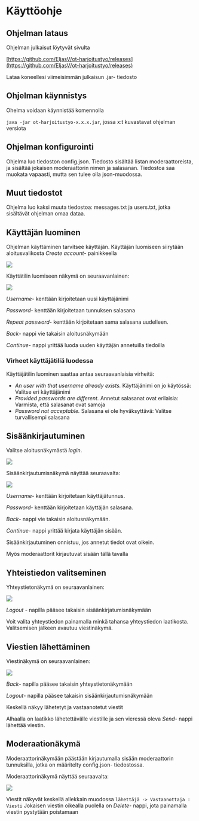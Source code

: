# Käyttöohje

## Ohjelman lataus

Ohjelman julkaisut löytyvät sivulta

[https://github.com/EljasV/ot-harjoitustyo/releases](https://github.com/EljasV/ot-harjoitustyo/releases)

Lataa koneellesi viimeisimmän julkaisun .jar- tiedosto

## Ohjelman käynnistys

Ohelma voidaan käynnistää komennolla

`java -jar ot-harjoitustyo-x.x.x.jar`, jossa x:t kuvastavat ohjelman versiota

## Ohjelman konfigurointi

Ohjelma luo tiedoston config.json. Tiedosto sisältää listan moderaattoreista, ja sisältää jokaisen moderaattorin nimen
ja salasanan. Tiedostoa saa muokata vapaasti, mutta sen tulee olla json-muodossa.

## Muut tiedostot

Ohjelma luo kaksi muuta tiedostoa: messages.txt ja users.txt, jotka sisältävät ohjelman omaa dataa.

## Käyttäjän luominen

Ohjelman käyttäminen tarvitsee käyttäjän.
Käyttäjän luomiseen siirytään aloitusvalikosta _Create account_- painikkeella

![](kuvat/welcome_create_account.png)

Käyttätilin luomiseen näkymä on seuraavanlainen:

![](kuvat/create_account_view.png)

_Username_- kenttään kirjoitetaan uusi käyttäjänimi

_Password_- kenttään kirjoitetaan tunnuksen salasana

_Repeat password_- kenttään kirjoitetaan sama salasana uudelleen.

_Back_- nappi vie takaisin aloitusnäkymään

_Continue_- nappi yrittää luoda uuden käyttäjän annetuilla tiedoilla

### Virheet käyttäjätiliä luodessa

Käyttäjätilin luominen saattaa antaa seuraavanlaisia virheitä:

* _An user with that username already exists._ Käyttäjänimi on jo käytössä: Valitse eri käyttäjänimi
* _Provided passwords are different._ Annetut salasanat ovat erilaisia: Varmista, että salasanat ovat samoja
* _Password not acceptable._ Salasana ei ole hyväksyttävä: Valitse turvallisempi salasana

## Sisäänkirjautuminen

Valitse aloitusnäkymästä _login_.

![](kuvat/welcome_login.png)

Sisäänkirjautumisnäkymä näyttää seuraavalta:

![](kuvat/login_view.png)

_Username_- kenttään kirjoitetaan käyttäjätunnus.

_Password_- kenttään kirjoitetaan käyttäjän salasana.

_Back_- nappi vie takaisin aloitusnäkymään.

_Continue_- nappi yrittää kirjata käyttäjän sisään.

Sisäänkirjautuminen onnistuu, jos annetut tiedot ovat oikein.

Myös moderaattorit kirjautuvat sisään tällä tavalla

## Yhteistiedon valitseminen

Yhteystietonäkymä on seuraavanlainen:

![](kuvat/contacts.png)

_Logout_ - napilla pääsee takaisin sisäänkirjatumisnäkymään

Voit valita yhteystiedon painamalla minkä tahansa yhteystiedon laatikosta.
Valitsemisen jälkeen avautuu viestinäkymä.

## Viestien lähettäminen

Viestinäkymä on seuraavanlainen:

![](kuvat/chat_view.png)

_Back_- napilla pääsee takaisin yhteystietonäkymään

_Logout_- napilla pääsee takaisin sisäänkirjautumisnäkymään

Keskellä näkyy lähetetyt ja vastaanotetut viestit

Alhaalla on laatikko lähetettävälle viestille ja sen vieressä oleva _Send_- nappi lähettää viestin.

## Moderaationäkymä

Moderaattorinäkymään päästään kirjautumalla sisään moderaattorin tunnuksilla, jotka on määritelty config.json-
tiedostossa.

Moderaattorinäkymä näyttää seuraavalta:

![](kuvat/moderating_view.png)

Viestit näkyvät keskellä allekkain muodossa
`lähettäjä -> Vastaanottaja : Viesti`
Jokaisen viestin oikealla puolella on _Delete_- nappi, jota painamalla viestin pystytään poistamaan
